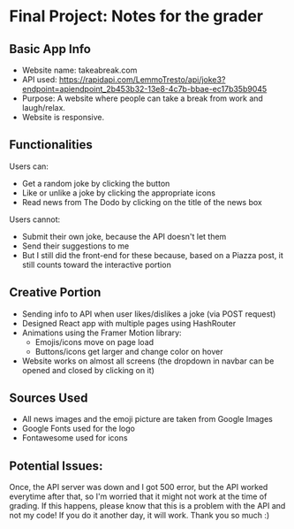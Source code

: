 # Final Project: Notes for the grader

## Basic App Info
- Website name: takeabreak.com
- API used: https://rapidapi.com/LemmoTresto/api/joke3?endpoint=apiendpoint_2b453b32-13e8-4c7b-bbae-ec17b35b9045
- Purpose: A website where people can take a break from work and laugh/relax.
- Website is responsive.

## Functionalities
Users can:
- Get a random joke by clicking the button
- Like or unlike a joke by clicking the appropriate icons
- Read news from The Dodo by clicking on the title of the news box 

Users cannot:
- Submit their own joke, because the API doesn't let them
- Send their suggestions to me 
- But I still did the front-end for these because, based on a Piazza post, it still counts toward the interactive portion

## Creative Portion
- Sending info to API when user likes/dislikes a joke (via POST request)
- Designed React app with multiple pages using HashRouter
- Animations using the Framer Motion library:
    - Emojis/icons move on page load
    - Buttons/icons get larger and change color on hover
- Website works on almost all screens (the dropdown in navbar can be opened and closed by clicking on it)

## Sources Used
- All news images and the emoji picture are taken from Google Images
- Google Fonts used for the logo
- Fontawesome used for icons

## Potential Issues:
Once, the API server was down and I got 500 error, but the API worked everytime after that, so I'm worried that it might not work at the time of grading. If this happens, please know that this is a problem with the API and not my code! If you do it another day, it will work. Thank you so much :)
